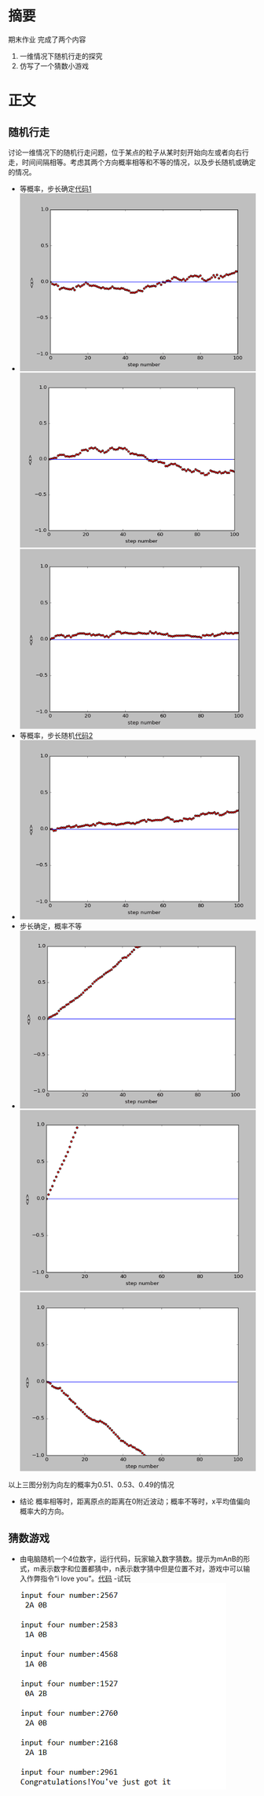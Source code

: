 摘要
=======
期末作业   完成了两个内容

 1. 一维情况下随机行走的探究
 2. 仿写了一个猜数小游戏

正文
=======

随机行走
-------
讨论一维情况下的随机行走问题，位于某点的粒子从某时刻开始向左或者向右行走，时间间隔相等。考虑其两个方向概率相等和不等的情况，以及步长随机或确定的情况。

 - 等概率，步长确定[代码1](https://github.com/darkbrgo/computationalphysics_N2014301020018/blob/master/final%20project/final_11.py)
 - ![图1](https://github.com/darkbrgo/computationalphysics_N2014301020018/blob/master/final%20project/1.png)![图2](https://github.com/darkbrgo/computationalphysics_N2014301020018/blob/master/final%20project/2.png)![图3](https://github.com/darkbrgo/computationalphysics_N2014301020018/blob/master/final%20project/3.png)
 - 等概率，步长随机[代码2](https://github.com/darkbrgo/computationalphysics_N2014301020018/blob/master/final%20project/final_12.py)
 - ![图4](https://github.com/darkbrgo/computationalphysics_N2014301020018/blob/master/final%20project/4.png)
 - 步长确定，概率不等
 - ![图5](https://github.com/darkbrgo/computationalphysics_N2014301020018/blob/master/final%20project/5.png)![图6](https://github.com/darkbrgo/computationalphysics_N2014301020018/blob/master/final%20project/6.png)![图7](https://github.com/darkbrgo/computationalphysics_N2014301020018/blob/master/final%20project/7.png)
   
以上三图分别为向左的概率为0.51、0.53、0.49的情况
 - 结论
概率相等时，距离原点的距离在0附近波动；概率不等时，x平均值偏向概率大的方向。

猜数游戏
-------

 - 由电脑随机一个4位数字，运行代码，玩家输入数字猜数。提示为mAnB的形式，m表示数字和位置都猜中，n表示数字猜中但是位置不对，游戏中可以输入作弊指令“i love you”。[代码](https://github.com/darkbrgo/computationalphysics_N2014301020018/blob/master/final%20project/final.py)
 -试玩 ![试玩](https://github.com/darkbrgo/computationalphysics_N2014301020018/blob/master/final%20project/8.png)
